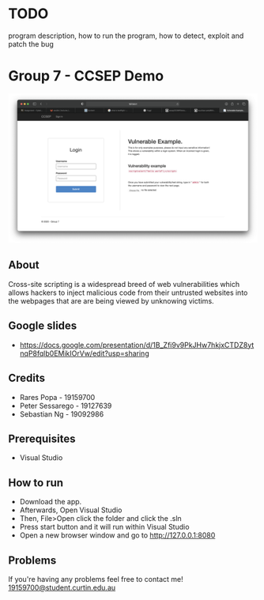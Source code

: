 # TODO 
program description, how to run the program, how to detect, exploit and patch the bug

# Group 7 - CCSEP Demo

![CCSEP - Demo](demo/login.png)

## About 

Cross-site scripting is a widespread breed of web vulnerabilities which allows hackers to inject malicious code from their untrusted websites into the webpages that are are being viewed by unknowing victims.

## Google slides

* https://docs.google.com/presentation/d/1B_Zfi9v9PkJHw7hkjxCTDZ8ytnqP8fqlb0EMikIOrVw/edit?usp=sharing

## Credits

* Rares Popa - 19159700
* Peter Sessarego - 19127639
* Sebastian Ng - 19092986

## Prerequisites 

* Visual Studio

## How to run

* Download the app.
* Afterwards, Open Visual Studio
* Then, File>Open click the folder and click the .sln
* Press start button and it will run within Visual Studio
* Open a new browser window and go to http://127.0.0.1:8080

## Problems

If you're having any problems feel free to contact me! 19159700@student.curtin.edu.au
